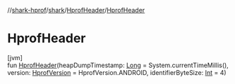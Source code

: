 //[shark-hprof](../../../index.md)/[shark](../index.md)/[HprofHeader](index.md)/[HprofHeader](-hprof-header.md)

# HprofHeader

[jvm]\
fun [HprofHeader](-hprof-header.md)(heapDumpTimestamp: [Long](https://kotlinlang.org/api/latest/jvm/stdlib/kotlin/-long/index.html) = System.currentTimeMillis(), version: [HprofVersion](../-hprof-version/index.md) = HprofVersion.ANDROID, identifierByteSize: [Int](https://kotlinlang.org/api/latest/jvm/stdlib/kotlin/-int/index.html) = 4)
